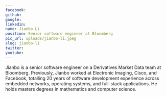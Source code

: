 ```yaml
---
facebook: 
github: 
google: 
linkedin: 
name: Jianbo Li
position: Senior software engineer at Bloomberg
pic_url: uploads/jianbo-li.jpeg
slug: jianbo-li
twitter: 
youtube: 
---
```

<p>Jianbo&nbsp;is a senior software engineer on a Derivatives Market Data team at Bloomberg. Previously, Jianbo worked at Electronic Imaging, Cisco, and Facebook, totalling 20 years of software development experience across embedded networks, operating systems, and full-stack applications. He holds masters degrees in mathematics and computer science.</p>
